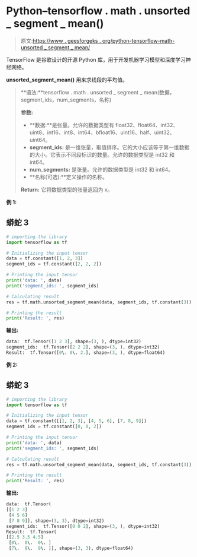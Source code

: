 # Python–tensorflow . math . unsorted _ segment _ mean()

> 原文:[https://www . geesforgeks . org/python-tensorflow-math-unsorted _ segment _ mean/](https://www.geeksforgeeks.org/python-tensorflow-math-unsorted_segment_mean/)

TensorFlow 是谷歌设计的开源 Python 库，用于开发机器学习模型和深度学习神经网络。

**unsorted_segment_mean()** 用来求线段的平均值。

> **语法:**tensorflow . math . unsorted _ segment _ mean(数据，segment_ids，num_segments，名称)
> 
> **参数:**
> 
> *   **数据:**是张量。允许的数据类型有 float32、float64、int32、uint8、int16、int8、int64、bfloat16、uint16、half、uint32、uint64。
> *   **segment_ids:** 是一维张量，取值排序。它的大小应该等于第一维数据的大小。它表示不同段标识的数量。允许的数据类型是 int32 和 int64。
> *   **num_segments:** 是张量。允许的数据类型是 int32 和 int64。
> *   **名称(可选):**定义操作的名称。
> 
> **Return:** 它将数据类型的张量返回为 x。

**例 1:**

## 蟒蛇 3

```py
# importing the library
import tensorflow as tf

# Initializing the input tensor
data = tf.constant([1, 2, 3])
segment_ids = tf.constant([2, 2, 2])

# Printing the input tensor
print('data: ', data)
print('segment_ids: ', segment_ids)

# Calculating result
res = tf.math.unsorted_segment_mean(data, segment_ids, tf.constant(3))

# Printing the result
print('Result: ', res)
```

**输出:**

```py
data:  tf.Tensor([1 2 3], shape=(3, ), dtype=int32)
segment_ids:  tf.Tensor([2 2 2], shape=(3, ), dtype=int32)
Result:  tf.Tensor([0\. 0\. 2.], shape=(3, ), dtype=float64)

```

**例 2:**

## 蟒蛇 3

```py
# importing the library
import tensorflow as tf

# Initializing the input tensor
data = tf.constant([[1, 2, 3], [4, 5, 6], [7, 8, 9]])
segment_ids = tf.constant([0, 0, 2])

# Printing the input tensor
print('data: ', data)
print('segment_ids: ', segment_ids)

# Calculating result
res = tf.math.unsorted_segment_mean(data, segment_ids, tf.constant(3))

# Printing the result
print('Result: ', res)
```

**输出:**

```py
data:  tf.Tensor(
[[1 2 3]
 [4 5 6]
 [7 8 9]], shape=(3, 3), dtype=int32)
segment_ids:  tf.Tensor([0 0 2], shape=(3, ), dtype=int32)
Result:  tf.Tensor(
[[2.5 3.5 4.5]
 [0\.  0\.  0\. ]
 [7\.  8\.  9\. ]], shape=(3, 3), dtype=float64)

```